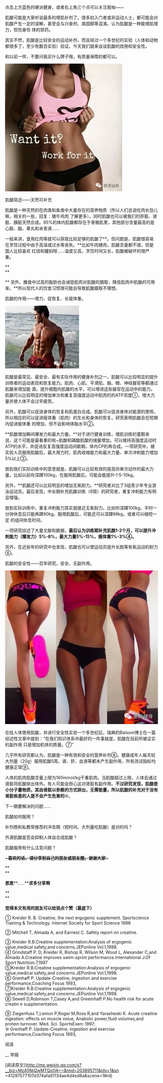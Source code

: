 点击上方蓝色的硬派健身，或者右上角三个点可以关注我呦~~~

  

肌酸可能是大家听说最多的增肌补剂了。很多初入门者或非运动人士，都可能会对肌酸产生一定的误解，甚至会与兴奋剂、类固醇等混淆。认为肌酸是一种能增肌增力，但伤身伤
体的禁药。

  

其实不然，肌酸是比较安全的运动补剂，而且经过一个多世纪的实验（人体和动物都很多了，至少有数百实验）验证。今天我们就来谈谈肌酸的效用和安全性。

  

和以前一样，不要问我买什么牌子哦，有质量保障的都可以。

![](_resources/【硬派健身】肌酸有多好，你造吗？①image0.jpg)

肌酸简述——天然可补充

  

肌酸是一种天然的在肉类和鱼类中大量存在的营养物质（所以人们总说吃肉长劲儿嘛，相关的一些，回复：猪牛鸡肉
了解更多）。同时肌酸也可以被我们的肝脏、肾脏、胰脏天然合成。95%的体内肌酸都存在于骨骼肌里，其他部分含量最高的是心脏、脑、睾丸和米青液……

  

一般来讲，食用红肉等就可以获取比较足够的肌酸了**。但问题是，肌酸很容易在烹饪过程中由于高温或过水等丧失。**比如牛肉猪肉，肌酸含量都不错，但是国人比较喜欢
红烧和罐焖呀……温度又高，烹饪时间又长，肌酸被破坏的很严重。

**  
**

** 另外，膳食中过高的脂肪也会减低肌肉对肌酸的摄取，降低肌肉中肌酸的可用率。**所以现代人的饮食习惯很可能会导致肌酸摄取不理想。

  

肌酸的作用——增力、促恢复、长瘦体重。

![](_resources/【硬派健身】肌酸有多好，你造吗？①image1.jpg)  

肌酸是最常见、最安全、最有实际作用的健身补剂之一。肌酸可以比较明显的提升训练者的运动表现和恢复能力。肌肉、心肌、平滑肌、脑、眼、神经器官等都通过肌酸来增加能
源。提升细胞内肌酸的水平，可以增进这些器官在运动中的能力。肌酸可以比较明显的增加单次和重复高强度运动中肌肉的的ATP浓度①，增大力量并使人体不会过早疲劳。

  

另外，肌酸可以促进身体的恢复和肌蛋白合成。肌酸可以促进身体对能源的使用，所以相应的可以促进瘦体重（肌肉）的生长和身体的恢复。研究表明肌酸会在短期内促进瘦体重
的增加，但不会影响体脂水平②。

  

**肌酸增加瞬间爆发力和最大力量。**对于进行健身训练，增肌训练的童鞋来说，这个可能是最看重的啦~肌酸和磷酸肌酸的储量增加，可以维持高强度运动时ATP的水平，并促进反复高强度运动间歇期，体内CP的再合成。一项研究中，被实验人员服用肌酸后，最大用力时，肌肉收缩能力和最大力量、单次冲刺能力增加5%以上③。

  

放到我们实际训练中的意思就是，肌酸可以比较有效的提高你单次动作的最大力量。比如以前你深蹲100kg，在服用肌酸后，可能会能提升个5-10kg。

  

另外，**肌酸还可以比较明显的增加无氧耐力。**研究者对比了3组青少年专业游泳运动员。最后发现，中长期补充肌酸训练（9周）的研究者，重复冲刺能力有明显增强。

  

放到实际训练中，重复冲刺能力其实就接近无氧耐力。比如你深蹲100kg，平时一分钟休息后只能再蹲90kg。服用肌酸后，可能还可以深蹲98kg，或者可以缩短一定
的组间休息时间。

  

一项研究综述了大量文献和数据，**最后认为训练期补充肌酸1-2个月，可以提升冲刺能力（爆发力）5%-8%，最大力量5%-15%，瘦体重1%-3%④。**

  

另外，在近些年的研究中也发现，肌酸也可以使运动员提升长跑等有氧运动的耐力⑥。

  

肌酸的安全性——百年研究，安全、无副作用。  

![](_resources/【硬派健身】肌酸有多好，你造吗？①image2.jpg)

在给人体使用肌酸，并进行安全性实验一个多世纪后，瑞典的Balsom博士在一篇综述性文章中提到：“在我们知识体系中最好的一件事就是，肌酸在目前所被证实的副作用
只是增加机体的质量。⑦”

  

几乎所有研究都认为，肌酸是一种有效和安全的营养补剂⑧。健康成年人每天较大剂量（20g）服用肌酸5周，肾、肝、血液等都未产生副作用，所有测试指标均健康正常⑨。

  

人体的肌肉肌酸含量上限为160mmol/kg干重肌肉。当肌酸超过上限，人体会通过肾脏将肌酸排出体外。有人可能会担心这对肾脏有副作用。**不过研究发现，肌酸是
小分子量物质，其由肾脏以弥散的方式排出，无需能量，所以肌酸的补充对于没有肾脏疾患的人是不会产生危害的**⑩。

  

下一期要解决的问题……

  

肌酸如何服用？

补剂商和私教常推荐的冲击期（短时间，大剂量吃肌酸）是对的吗？

外源肌酸是否会抑制人体自合成肌酸？

肌酸服用有什么注意问题？

  

**~~~****喜欢的话，请分享到自己的朋友或朋友圈，谢谢大家****~~~**

**  
**

**恩恩****……****求多分享啊**

**  
**

**觉得本文有用的朋友可以给我点个赞（最底下）**

  

① Kreider R. B. Creatine, the next ergogenic supplement. Sportscience Training
& Technology. lnternet Society for Sport Science 1998

② Mitchell T, Almada A, and Earnest C. Safety report on creatine.

③ Kreider R.B.Creatine supplementation:Analysis of ergogenic value,medical
safety,and concerns.JEPonline Vol.1,1998.  
④ Grindstaff P. D, Kreider R, Bishop R, Wilson M, Wood L, Alexander C,and
Almada A.Creatine improves swim-sprint performance.lnternatiional J.Of Sport
Nutrition.7,1997  
⑤Kreider R.B.Creatine supplementation:Analysis of ergogenic value,medical
safety,and concerns.JEPonline Vol.1,1998.  
⑥ Grenhaff P. Update-Creatine, ingestion and exercise performance,Coaching
Focus 1993,  
⑦Kreider R.B.Creatine supplementation:Analysis of ergogenic value,medical
safety,and concerns.JEPonline Vol.1,1998.  
⑧ Sewell D,Robinson T,Casey A,and Greemhaff P.No health risk for acute creatin
e supplementation.

⑨ Ziegenfuss T,Lemon P,Roger M,Ross R,and Yarasheski K. Acute creatine
ingestion: effects on muscle volue, Anabolic power,fluid volumes,and protein
turnover. Med. Sci. SportsExerc 1997;  
⑩ Grenhaff P. Update-Creatine, ingestion and exercise performance,Coaching
Focus 1993,  

阅读

__ 举报

[阅读原文](http://mp.weixin.qq.com/s?__biz=MzA5NjQwMTQxOA==&mid=203895711&idx=1&sn
=41297577107d374afa61134ae4d4ed8a&scene=1#rd)

